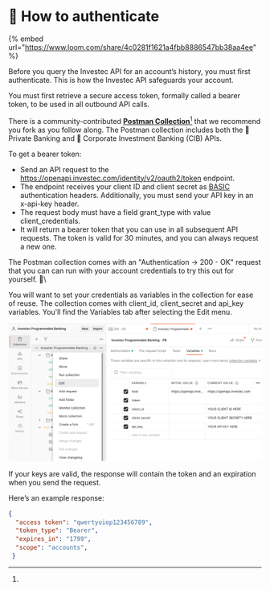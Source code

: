# 👤 How to authenticate

{% embed url="https://www.loom.com/share/4c0281f1621a4fbb8886547bb38aa4ee" %}

Before you query the Investec API for an account’s history, you must first authenticate. This is how the Investec API safeguards your account.

You must first retrieve a secure access token, formally called a bearer token, to be used in all outbound API calls.

There is a community-contributed [**Postman Collection**](#user-content-fn-1)[^1] that we recommend you fork as you follow along. The Postman collection includes both the 🏦 Private Banking and 🧰 Corporate Investment Banking (CIB) APIs.

To get a bearer token:

* Send an API request to the https://openapi.investec.com/identity/v2/oauth2/token endpoint.
* The endpoint receives your client ID and client secret as [BASIC](https://en.wikipedia.org/wiki/BASIC) authentication headers. Additionally, you must send your API key in an x-api-key header.
* The request body must have a field grant\_type with value client\_credentials.
* It will return a bearer token that you can use in all subsequent API requests. The token is valid for 30 minutes, and you can always request a new one.

The Postman collection comes with an "Authentication -> 200 - OK" request that you can can run with your account credentials to try this out for yourself. 🎉\\

You will want to set your credentials as variables in the collection for ease of reuse. The collection comes with client\_id, client\_secret and api\_key variables. You'll find the Variables tab after selecting the Edit menu.

![](<../../.gitbook/assets/image (2).png>)

If your keys are valid, the response will contain the token and an expiration when you send the request.

Here’s an example response:

```json
{
  "access token": "qwertyuiop123456789",
  "token_type": "Bearer",
  "expires_in": "1799",
  "scope": "accounts",
 }
```

[^1]: 
